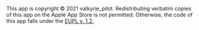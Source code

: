 This app is copyright © 2021 valkyrie_pilot. Redistributing verbatim copies of this app on the Apple App Store is not permitted. Otherwise, the code of this app falls under the [EUPL v. 1.2.](https://github.com/FerrisChat/Server/blob/master/LICENSE)
